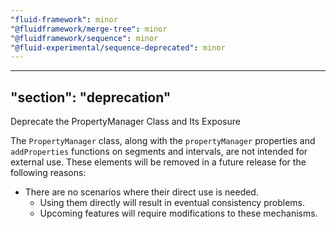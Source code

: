 ```yaml
---
"fluid-framework": minor
"@fluidframework/merge-tree": minor
"@fluidframework/sequence": minor
"@fluid-experimental/sequence-deprecated": minor
---
```

---
"section": "deprecation"
---
Deprecate the PropertyManager Class and Its Exposure

The `PropertyManager` class, along with the `propertyManager` properties and `addProperties` functions on segments and intervals, are not intended for external use.
These elements will be removed in a future release for the following reasons:
  * There are no scenarios where their direct use is needed.
	* Using them directly will result in eventual consistency problems.
	* Upcoming features will require modifications to these mechanisms.
